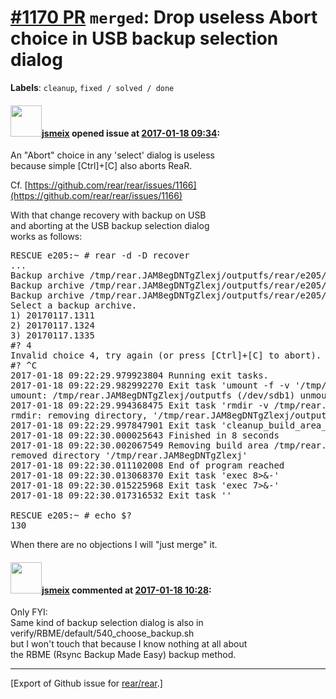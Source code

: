 [\#1170 PR](https://github.com/rear/rear/pull/1170) `merged`: Drop useless Abort choice in USB backup selection dialog
======================================================================================================================

**Labels**: `cleanup`, `fixed / solved / done`

#### <img src="https://avatars.githubusercontent.com/u/1788608?u=925fc54e2ce01551392622446ece427f51e2f0ce&v=4" width="50">[jsmeix](https://github.com/jsmeix) opened issue at [2017-01-18 09:34](https://github.com/rear/rear/pull/1170):

An "Abort" choice in any 'select' dialog is useless  
because simple \[Ctrl\]+\[C\] also aborts ReaR.

Cf.
[https://github.com/rear/rear/issues/1166](https://github.com/rear/rear/issues/1166)

With that change recovery with backup on USB  
and aborting at the USB backup selection dialog  
works as follows:

<pre>
RESCUE e205:~ # rear -d -D recover
...
Backup archive /tmp/rear.JAM8egDNTgZlexj/outputfs/rear/e205/20170117.1311/backup.tar.gz detected.
Backup archive /tmp/rear.JAM8egDNTgZlexj/outputfs/rear/e205/20170117.1324/backup.tar.gz detected.
Backup archive /tmp/rear.JAM8egDNTgZlexj/outputfs/rear/e205/20170117.1335/backup.tar.gz detected.
Select a backup archive.
1) 20170117.1311
2) 20170117.1324
3) 20170117.1335
#? 4
Invalid choice 4, try again (or press [Ctrl]+[C] to abort).
#? ^C
2017-01-18 09:22:29.979923804 Running exit tasks.
2017-01-18 09:22:29.982992270 Exit task 'umount -f -v '/tmp/rear.JAM8egDNTgZlexj/outputfs' >&2'
umount: /tmp/rear.JAM8egDNTgZlexj/outputfs (/dev/sdb1) unmounted
2017-01-18 09:22:29.994368475 Exit task 'rmdir -v /tmp/rear.JAM8egDNTgZlexj/outputfs >&2'
rmdir: removing directory, '/tmp/rear.JAM8egDNTgZlexj/outputfs'
2017-01-18 09:22:29.997847901 Exit task 'cleanup_build_area_and_end_program'
2017-01-18 09:22:30.000025643 Finished in 8 seconds
2017-01-18 09:22:30.002067549 Removing build area /tmp/rear.JAM8egDNTgZlexj
removed directory '/tmp/rear.JAM8egDNTgZlexj'
2017-01-18 09:22:30.011102008 End of program reached
2017-01-18 09:22:30.013068370 Exit task 'exec 8>&-'
2017-01-18 09:22:30.015225968 Exit task 'exec 7>&-'
2017-01-18 09:22:30.017316532 Exit task ''

RESCUE e205:~ # echo $?
130
</pre>

When there are no objections I will "just merge" it.

#### <img src="https://avatars.githubusercontent.com/u/1788608?u=925fc54e2ce01551392622446ece427f51e2f0ce&v=4" width="50">[jsmeix](https://github.com/jsmeix) commented at [2017-01-18 10:28](https://github.com/rear/rear/pull/1170#issuecomment-273439682):

Only FYI:  
Same kind of backup selection dialog is also in  
verify/RBME/default/540\_choose\_backup.sh  
but I won't touch that because I know nothing at all about  
the RBME (Rsync Backup Made Easy) backup method.

------------------------------------------------------------------------

\[Export of Github issue for
[rear/rear](https://github.com/rear/rear).\]
